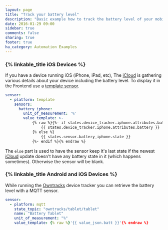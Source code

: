 ```yaml
---
layout: page
title: "Track your battery level"
description: "Basic example how to track the battery level of your mobile devices."
date: 2016-01-29 09:00
sidebar: true
comments: false
sharing: true
footer: true
ha_category: Automation Examples
---
```


### {% linkable_title iOS Devices %}

If you have a device running iOS (iPhone, iPad, etc), The [iCloud](/components/device_tracker.icloud/) is gathering various details about your device including the battery level. To display it in the Frontend use a [template sensor](/components/sensor.template/).

```yaml
sensor:
  - platform: template
    sensors:
      battery_iphone:
        unit_of_measurement: '%'
        value_template: >-
            {% raw %}{%- if states.device_tracker.iphone.attributes.battery %}
                {{ states.device_tracker.iphone.attributes.battery }}
            {% else %}
                {{ states.sensor.battery_iphone.state }}
            {%- endif %}{% endraw %}
```

The `else` part is used to have the sensor keep it's last state if the newest [iCloud](/components/device_tracker.icloud/) update doesn't have any battery state in it (which happens sometimes). Otherwise the sensor will be blank.

### {% linkable_title Android and iOS Devices %}

While running the [Owntracks](/components/device_tracker.owntracks/) device tracker you can retrieve the battery level with a MQTT sensor.

```yaml
sensor:
  - platform: mqtt
    state_topic: "owntracks/tablet/tablet"
    name: "Battery Tablet"
    unit_of_measurement: "%"
    value_template: {% raw %}'{{ value_json.batt }}'{% endraw %}
```

